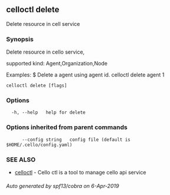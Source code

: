 ## celloctl delete

Delete resource in cell service

### Synopsis


Delete resource in cello service,

supported kind: Agent,Organization,Node

Examples:
  $ Delete a agent using agent id.
  celloctl delete agent 1


```
celloctl delete [flags]
```

### Options

```
  -h, --help   help for delete
```

### Options inherited from parent commands

```
      --config string   config file (default is $HOME/.cello/config.yaml)
```

### SEE ALSO

* [celloctl](celloctl.md)	 - Cello ctl is a tool to manage cello api service

###### Auto generated by spf13/cobra on 6-Apr-2019
